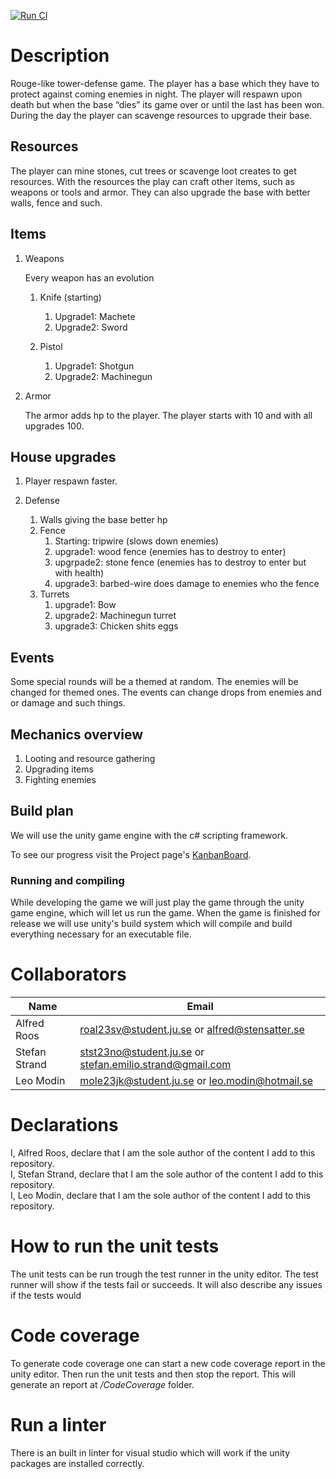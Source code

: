 [![Run CI](https://github.com/spynetS/Captain/actions/workflows/ci.yaml/badge.svg)](https://github.com/spynetS/Captain/actions/workflows/ci.yaml)
# Description

Rouge-like tower-defense game.
The player has a base which they have to protect against coming enemies in night. The player will respawn upon death but when the base &ldquo;dies&rdquo; its game over or until the last has been won.
During the day the player can scavenge resources to upgrade their base.


## Resources

The player can mine stones, cut trees or scavenge loot creates to get resources. With the resources the play can craft other items, such as weapons or tools and armor. They can also upgrade the base with better walls, fence and such.

## Items

1.  Weapons

    Every weapon has an evolution
    
    1.  Knife (starting)
        1.  Upgrade1: Machete
        2.  Upgrade2: Sword
    
    2.  Pistol
        1.  Upgrade1: Shotgun
        2.  Upgrade2: Machinegun

2.  Armor

    The armor adds hp to the player. The player starts with 10 and with all upgrades 100.


## House upgrades

1.  Player respawn faster.

1.  Defense

    1.  Walls giving the base better hp
    2.  Fence
        1.  Starting:  tripwire (slows down enemies)
        2.  upgrade1: wood fence (enemies has to destroy to enter)
        3.  upgrpade2: stone fence (enemies has to destroy to enter but with health)
        4.  upgrade3: barbed-wire does damage to enemies who the fence
    3.  Turrets
        1.  upgrade1: Bow
        2.  upgrade2: Machinegun turret
        3.  upgrade3: Chicken shits eggs

## Events

Some special rounds will be a themed at random. The enemies will be changed for themed ones.
The events can change drops from enemies and or damage and such things.

## Mechanics overview

1.  Looting and resource gathering
2.  Upgrading items
3.  Fighting enemies

## Build plan
We will use the unity game engine with the c# scripting framework. 


To see our progress visit the Project page's [KanbanBoard](https://github.com/users/spynetS/projects/18).


### Running and compiling
While developing the game we will just play the game through the unity game engine, which will let us run the game. When the game is finished for release we will
use unity's build system which will compile and build everything necessary for an executable file.

# Collaborators
| Name | Email |
| - | - |
| Alfred Roos | roal23sv@student.ju.se or alfred@stensatter.se|
| Stefan Strand | stst23no@student.ju.se or stefan.emilio.strand@gmail.com |
| Leo Modin     | mole23jk@student.ju.se or leo.modin@hotmail.se|


# Declarations
I, Alfred Roos, declare that I am the sole author of the content I add to this repository.  
I, Stefan Strand, declare that I am the sole author of the content I add to this repository.    
I, Leo Modin, declare that I am the sole author of the content I add to this repository. 

# How to run the unit tests
The unit tests can be run trough the test runner in the unity editor. The test runner will show if the tests fail or succeeds. It will also describe any issues if the tests would 

# Code coverage
To generate code coverage one can start a new code coverage report in the unity editor. Then run the unit tests and then stop the report. This will generate an report at */CodeCoverage* folder.

# Run a linter
There is an built in linter for visual studio which will work if the unity packages are installed correctly. 



